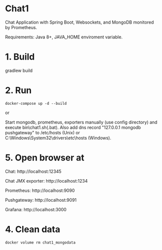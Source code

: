 # Chat1
Chat Application with Spring Boot, Websockets, and MongoDB monitored by Prometheus.

Requirements: Java 8+, JAVA_HOME enviroment variable.

# 1. Build
gradlew build

# 2. Run
```docker-compose up -d --build```

or

Start mongodb, prometheus, exporters manually (use config directory) and execute bin\chat1.sh(.bat). 
Also add dns record "127.0.0.1 mongodb pushgateway" to /etc/hosts (Unix) 
or C:\Windows\System32\drivers\etc\hosts (Windows).

# 5. Open browser at 
Chat: http://localhost:12345

Chat JMX exporter: http://localhost:1234

Prometheus: http://localhost:9090

Pushgateway: http://localhost:9091

Grafana: http://localhost:3000

# 4. Clean data
```docker volume rm chat1_mongodata```

